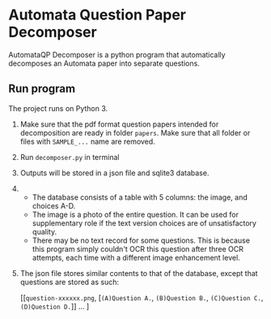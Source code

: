 # Automata Question Paper Decomposer
AutomataQP Decomposer is a python program that automatically decomposes an Automata paper
into separate questions. 

## Run program

The project runs on Python 3.

1. Make sure that the pdf format question papers intended for decomposition are ready in 
folder `papers`. Make sure that all folder or files with `SAMPLE_...` name are removed.

2. Run `decomposer.py` in terminal

3. Outputs will be stored in a json file and sqlite3 database.

4.  - The database consists of a table with 5 columns: the image, and choices A-D.
	- The image is a photo of the entire question. It can be used for supplementary role 
	if the text version choices are of unsatisfactory quality. 
	- There may be no text record for some questions. This is because this program simply
	couldn't OCR this question after three OCR attempts, each time with a different image
	enhancement level.

5. The json file stores similar contents to that of the database, except that questions
are stored as such: 

	[[`question-xxxxxx.png`, [`(A)Question A.`, `(B)Question B.`, `(C)Question C.`, `(D)Question D.`]]
	...
	]